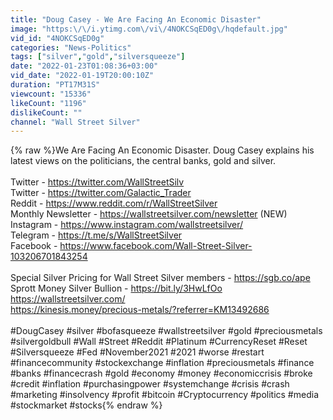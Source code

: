 ```yaml
---
title: "Doug Casey - We Are Facing An Economic Disaster"
image: "https:\/\/i.ytimg.com\/vi\/4NOKCSqED0g\/hqdefault.jpg"
vid_id: "4NOKCSqED0g"
categories: "News-Politics"
tags: ["silver","gold","silversqueeze"]
date: "2022-01-23T01:08:36+03:00"
vid_date: "2022-01-19T20:00:10Z"
duration: "PT17M31S"
viewcount: "15336"
likeCount: "1196"
dislikeCount: ""
channel: "Wall Street Silver"
---
```

{% raw %}We Are Facing An Economic Disaster. Doug Casey explains his latest views on the politicians, the central banks, gold and silver.<br /><br />Twitter - <a rel="nofollow" target="blank" href="https://twitter.com/WallStreetSilv">https://twitter.com/WallStreetSilv</a><br />Twitter - <a rel="nofollow" target="blank" href="https://twitter.com/Galactic_Trader">https://twitter.com/Galactic_Trader</a><br />Reddit  - <a rel="nofollow" target="blank" href="https://www.reddit.com/r/WallStreetSilver">https://www.reddit.com/r/WallStreetSilver</a><br />Monthly Newsletter - <a rel="nofollow" target="blank" href="https://wallstreetsilver.com/newsletter">https://wallstreetsilver.com/newsletter</a> (NEW)<br />Instagram - <a rel="nofollow" target="blank" href="https://www.instagram.com/wallstreetsilver/">https://www.instagram.com/wallstreetsilver/</a><br />Telegram - <a rel="nofollow" target="blank" href="https://t.me/s/WallStreetSilver">https://t.me/s/WallStreetSilver</a><br />Facebook - <a rel="nofollow" target="blank" href="https://www.facebook.com/Wall-Street-Silver-103206701843254">https://www.facebook.com/Wall-Street-Silver-103206701843254</a><br /><br />Special Silver Pricing for Wall Street Silver members - <a rel="nofollow" target="blank" href="https://sgb.co/ape">https://sgb.co/ape</a><br />Sprott Money Silver Bullion - <a rel="nofollow" target="blank" href="https://bit.ly/3HwLfOo">https://bit.ly/3HwLfOo</a><br /><a rel="nofollow" target="blank" href="https://wallstreetsilver.com/">https://wallstreetsilver.com/</a><br /><a rel="nofollow" target="blank" href="https://kinesis.money/precious-metals/?referrer=KM13492686">https://kinesis.money/precious-metals/?referrer=KM13492686</a><br /><br />#DougCasey #silver​​ #bofasqueeze #wallstreetsilver #gold #preciousmetals #silvergoldbull​ #Wall #Street #Reddit #Platinum #CurrencyReset #Reset #Silversqueeze #Fed #November2021 #2021 #worse #restart #financecommunity #stockexchange #inflation #preciousmetals #finance #banks #financecrash  #gold #economy #money #economiccrisis #broke #credit #inflation #purchasingpower #systemchange #crisis #crash #marketing #insolvency #profit #bitcoin #Cryptocurrency #politics #media #stockmarket #stocks{% endraw %}
